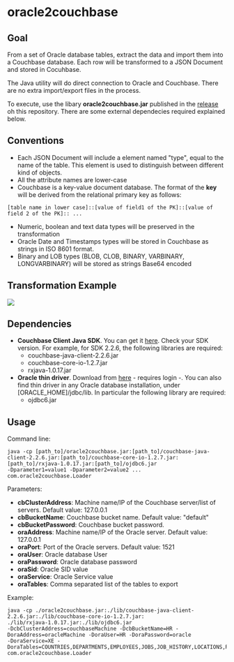 # oracle2couchbase

## Goal

From a set of Oracle database tables, extract the data and import them into a Couchbase database.
Each row will be transformed to a JSON Document and stored in Cocuhbase.

The Java utility will do direct connection to Oracle and Couchbase. There are no extra import/export files in the process.

To execute, use the libary **oracle2couchbase.jar** published in the [release](https://github.com/mahurtado/oracle2couchbase/releases) oh this repository. There are some external dependecies required explained below.

## Conventions

* Each JSON Document will include a element named "type", equal to the name of the table. This element is used to distinguish between different kind of objects.
* All the attribute names are lower-case
* Couchbase is a key-value document database. The format of the **key** will be derived from the relational primary key as follows:

`[table name in lower case]::[value of field1 of the PK]::[value of field 2 of the PK]:: ...`

* Numeric, boolean and text data types will be preserved in the transformation
* Oracle Date and Timestamps types will be stored in Couchbase as strings in ISO 8601 format.
* Binary and LOB types (BLOB, CLOB, BINARY, VARBINARY, LONGVARBINARY) will be stored as strings Base64 encoded

## Transformation Example

![](https://github.com/mahurtado/oracle2couchbase/blob/master/oracle2couchbase_2.jpg)

  
## Dependencies

* **Couchbase Client Java SDK**. You can get it [here](http://developer.couchbase.com/documentation/server/4.1/sdks/java-2.2/download-links.html). 
Check your SDK version. For example, for SDK 2.2.6, the following libraries are required:
  * couchbase-java-client-2.2.6.jar
  * couchbase-core-io-1.2.7.jar
  * rxjava-1.0.17.jar
* **Oracle thin driver**. Download from [here](http://www.oracle.com/technetwork/apps-tech/jdbc-112010-090769.html) - requires login -.
You can also find thin driver in any Oracle database installation, under [ORACLE_HOME]/jdbc/lib. In particular the following library are required:
  * ojdbc6.jar

## Usage

Command line:
```
java -cp [path_to]/oracle2couchbase.jar:[path_to]/couchbase-java-client-2.2.6.jar:[path_to]/couchbase-core-io-1.2.7.jar:
[path_to]/rxjava-1.0.17.jar:[path_to]/ojdbc6.jar 
-Dparameter1=value1 -Dparameter2=value2 ... com.oracle2couchbase.Loader
```

Parameters:
* **cbClusterAddress**: Machine name/IP of the Couchbase server/list of servers. Default value: 127.0.0.1
* **cbBucketName**: Couchbase bucket name. Default value: "default"
* **cbBucketPassword**: Couchbase bucket password.
* **oraAddress**: Machine name/IP of the Oracle server. Default value: 127.0.0.1
* **oraPort**: Port of the Oracle servers. Default value: 1521
* **oraUser**: Oracle database User
* **oraPassword**: Oracle database password
* **oraSid**: Oracle SID value
* **oraService**: Oracle Service value
* **oraTables**: Comma separated list of the tables to export

Example:

```
java -cp ./oracle2couchbase.jar:./lib/couchbase-java-client-2.2.6.jar:./lib/couchbase-core-io-1.2.7.jar:
./lib/rxjava-1.0.17.jar:./lib/ojdbc6.jar 
-DcbClusterAddress=couchbaseMachine -DcbBucketName=HR -DoraAddress=oracleMachine -DoraUser=HR -DoraPassword=oracle 
-DoraService=XE -DoraTables=COUNTRIES,DEPARTMENTS,EMPLOYEES,JOBS,JOB_HISTORY,LOCATIONS,REGIONS com.oracle2couchbase.Loader
````
